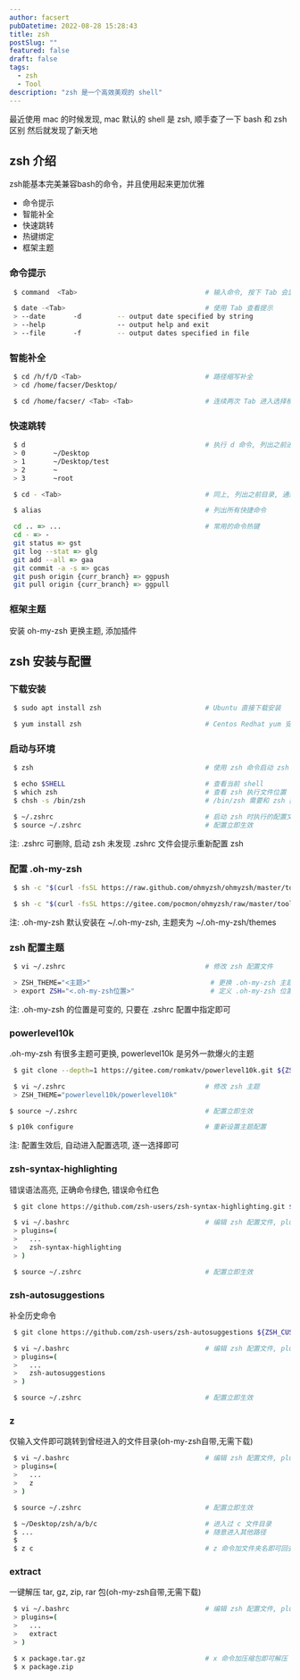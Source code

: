 ```yaml
---
author: facsert
pubDatetime: 2022-08-28 15:28:43
title: zsh
postSlug: ""
featured: false
draft: false
tags:
  - zsh
  - Tool
description: "zsh 是一个高效美观的 shell"
---
```


<!--
 * @Author       : facsert
 * @Date         : 2022-08-28 15:28:43
 * @LastEditTime : 2023-07-28 11:50:52
 * @Description  : edit description
-->

最近使用 mac 的时候发现, mac 默认的 shell 是 zsh, 顺手查了一下 bash 和 zsh 区别
然后就发现了新天地

## zsh 介绍

zsh能基本完美兼容bash的命令，并且使用起来更加优雅

- 命令提示
- 智能补全
- 快速跳转
- 热键绑定
- 框架主题

### 命令提示

```zsh
 $ command  <Tab>                                # 输入命令, 按下 Tab 会显示可执行参数

 $ date -<Tab>                                   # 使用 Tab 查看提示
 > --date       -d         -- output date specified by string
 > --help                  -- output help and exit
 > --file       -f         -- output dates specified in file
```

### 智能补全

```zsh
 $ cd /h/f/D <Tab>                               # 路径缩写补全
 > cd /home/facser/Desktop/

 $ cd /home/facser/ <Tab> <Tab>                  # 连续两次 Tab 进入选择模式
```

### 快速跳转

```zsh
 $ d                                             # 执行 d 命令, 列出之前进入的目录, 数字选择
 > 0       ~/Desktop
 > 1       ~/Desktop/test
 > 2       ~
 > 3       ~root

 $ cd - <Tab>                                    # 同上, 列出之前目录, 通过数字选择
```

```zsh
 $ alias                                         # 列出所有快捷命令

 cd .. => ...                                    # 常用的命令热键
 cd - => -
 git status => gst
 git log --stat => glg
 git add --all => gaa
 git commit -a -s => gcas
 git push origin {curr_branch} => ggpush
 git pull origin {curr_branch} => ggpull
```

### 框架主题

安装 oh-my-zsh 更换主题, 添加插件

## zsh 安装与配置

### 下载安装

```zsh
 $ sudo apt install zsh                          # Ubuntu 直接下载安装

 $ yum install zsh                               # Centos Redhat yum 安装版本低无法添加 oh-my-zsh
```

### 启动与环境

```zsh
 $ zsh                                           # 使用 zsh 命令启动 zsh

 $ echo $SHELL                                   # 查看当前 shell
 $ which zsh                                     # 查看 zsh 执行文件位置
 $ chsh -s /bin/zsh                              # /bin/zsh 需要和 zsh 执行文件位置一致

 $ ~/.zshrc                                      # 启动 zsh 时执行的配置文件
 $ source ~/.zshrc                               # 配置立即生效
```

注: .zshrc 可删除, 启动 zsh 未发现 .zshrc 文件会提示重新配置 zsh

### 配置 .oh-my-zsh

```zsh
 $ sh -c "$(curl -fsSL https://raw.github.com/ohmyzsh/ohmyzsh/master/tools/install.sh)"

 $ sh -c "$(curl -fsSL https://gitee.com/pocmon/ohmyzsh/raw/master/tools/install.sh)"
```

注: .oh-my-zsh 默认安装在 ~/.oh-my-zsh, 主题夹为 ~/.oh-my-zsh/themes

### zsh 配置主题

```zsh
 $ vi ~/.zshrc                                   # 修改 zsh 配置文件

 > ZSH_THEME="<主题>"                              # 更换 .oh-my-zsh 主题
 > export ZSH="<.oh-my-zsh位置>"                   # 定义 .oh-my-zsh 位置
```

注: .oh-my-zsh 的位置是可变的, 只要在 .zshrc 配置中指定即可

### powerlevel10k

.oh-my-zsh 有很多主题可更换, powerlevel10k 是另外一款爆火的主题

```zsh
 $ git clone --depth=1 https://gitee.com/romkatv/powerlevel10k.git ${ZSH_CUSTOM:-$HOME/.oh-my-zsh/custom}/themes/powerlevel10k

 $ vi ~/.zshrc                                   # 修改 zsh 主题
 > ZSH_THEME="powerlevel10k/powerlevel10k"

$ source ~/.zshrc                                # 配置立即生效

$ p10k configure                                 # 重新设置主题配置
```

注: 配置生效后, 自动进入配置选项, 逐一选择即可

### zsh-syntax-highlighting

错误语法高亮, 正确命令绿色, 错误命令红色

```bash
 $ git clone https://github.com/zsh-users/zsh-syntax-highlighting.git ${ZSH_CUSTOM:-~/.oh-my-zsh/custom}/plugins/zsh-syntax-highlighting

 $ vi ~/.bashrc                                  # 编辑 zsh 配置文件, plugins 添加插件
 > plugins=(
 >   ...
 >   zsh-syntax-highlighting
 > )

 $ source ~/.zshrc                               # 配置立即生效
```

### zsh-autosuggestions

补全历史命令

```bash
 $ git clone https://github.com/zsh-users/zsh-autosuggestions ${ZSH_CUSTOM:-~/.oh-my-zsh/custom}/plugins/zsh-autosuggestions

 $ vi ~/.bashrc                                  # 编辑 zsh 配置文件, plugins 添加插件
 > plugins=(
 >   ...
 >   zsh-autosuggestions
 > )

 $ source ~/.zshrc                               # 配置立即生效
```

### z

仅输入文件即可跳转到曾经进入的文件目录(oh-my-zsh自带,无需下载)

```bash
 $ vi ~/.bashrc                                  # 编辑 zsh 配置文件, plugins 添加插件
 > plugins=(
 >   ...
 >   z
 > )

 $ source ~/.zshrc                               # 配置立即生效

 $ ~/Desktop/zsh/a/b/c                           # 进入过 c 文件目录
 $ ...                                           # 随意进入其他路径
 $
 $ z c                                           # z 命令加文件夹名即可回去

```

### extract

一键解压 tar, gz, zip, rar 包(oh-my-zsh自带,无需下载)

```bash
 $ vi ~/.bashrc                                  # 编辑 zsh 配置文件, plugins 添加插件
 > plugins=(
 >   ...
 >   extract
 > )

 $ x package.tar.gz                              # x 命令加压缩包即可解压
 $ x package.zip

```
